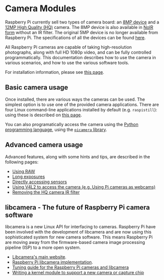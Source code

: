 # Camera Modules

Raspberry Pi currently sell two types of camera board: an [8MP device](https://www.raspberrypi.org/products/camera-module-v2/) and a [12MP High Quality (HQ)](https://www.raspberrypi.org/products/raspberry-pi-high-quality-camera/) camera. The 8MP device is also available in [NoIR form](https://www.raspberrypi.org/products/pi-noir-camera-v2/) without an IR filter. The original 5MP device is no longer available from Raspberry Pi. The specifications of all the devices can be found [here](../../hardware/camera/README.md). 

All Raspberry Pi cameras are capable of taking high-resolution photographs, along with full HD 1080p video, and can be fully controlled programmatically. This documentation describes how to use the camera in various scenarios, and how to use the various software tools.

For installation information, please see [this page](./installing.md).


## Basic camera usage

Once installed, there are various ways the cameras can be used. The simplest option is to use one of the provided camera applications. There are four Linux command-line applications installed by default (e.g. `raspistill`): using these is described on [this page](raspicam/README.md).

You can also programatically access the camera using the [Python programming language](python/README.md), using the [`picamera` library](https://projects.raspberrypi.org/en/projects/getting-started-with-picamera).


## Advanced camera usage

Advanced features, along with some hints and tips, are described in the following pages:

- [Using RAW](./raspicam/raw.md)
- [Long exposures](./raspicam/longexp.md)
- [Directly accessing sensors](./raspicam/direct.md)
- [Using V4L2 to access the camera (e.g. Using Pi cameras as webcams)](./raspicam/v4l2.md)
- [Removing the HQ camera IR filter](../../hardware/camera/hqcam_filter_removal.md)

## libcamera - The future of Raspberry Pi camera software

libcamera is a new Linux API for interfacing to cameras. Raspberry Pi have been involved with the development of libcamera and are now using this sophisticated system for new camera software. This means Raspberry Pi are moving away from the firmware-based camera image processing pipeline (ISP) to a more open system.

- [Libcamera's main website](http://libcamera.org/).
- [Raspberry Pi libcamera implementation](../../linux/software/libcamera/README.md).
- [Tuning guide for the Raspberry Pi cameras and libcamera](../../linux/software/libcamera/rpi_SOFT_libcamera_1p0.pdf)
- [Writing a kernel module to support a new camera or capture chip](../../linux/software/libcamera/csi-2-usage.md)




